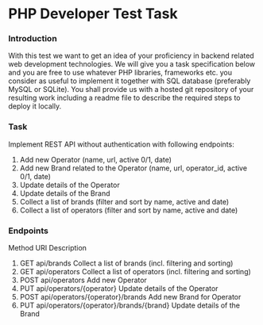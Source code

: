 # PHP Developer Test Task

### Introduction
With this test we want to get an idea of your proficiency in backend related web development technologies. We will give you a task specification below and you are free to use whatever PHP libraries, frameworks etc. you consider as useful to implement it together with SQL database (preferably MySQL or SQLite). You shall provide us with a hosted git repository of your resulting work including a readme file to describe the required steps to deploy it locally.

### Task
Implement REST API without authentication with following endpoints:

1. Add new Operator (name, url, active 0/1, date)
2. Add new Brand related to the Operator (name, url, operator_id, active 0/1, date)
3. Update details of the Operator
4. Update details of the Brand
5. Collect a list of brands (filter and sort by name, active and date)
6. Collect a list of operators (filter and sort by name, active and date)

### Endpoints
Method	URI	Description

1. GET	api/brands	Collect a list of brands (incl. filtering and sorting)
2. GET	api/operators	Collect a list of operators (incl. filtering and sorting)
3. POST	api/operators	Add new Operator
4. PUT	api/operators/{operator}	Update details of the Operator
5. POST	api/operators/{operator}/brands	Add new Brand for Operator
6. PUT	api/operators/{operator}/brands/{brand}	Update details of the Brand
